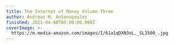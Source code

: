 ```yaml
---
title: The Internet of Money Volume Three
author: Andreas M. Antonopoulos
finished: 2021-04-08T00:00:00.000Z
coverImage: >-
  https://m.media-amazon.com/images/I/61a1qDXN3oL._SL1500_.jpg
---
```

